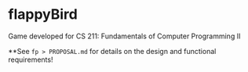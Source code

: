# flappyBird
Game developed for CS 211: Fundamentals of Computer Programming II

**See `fp > PROPOSAL.md` for details on the design and functional requirements!
